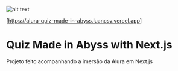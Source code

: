 ![alt text](https://i.imgur.com/1yLdune.png)

[https://alura-quiz-made-in-abyss.luancsv.vercel.app]

# Quiz Made in Abyss with Next.js

Projeto feito acompanhando a imersão da Alura em Next.js
